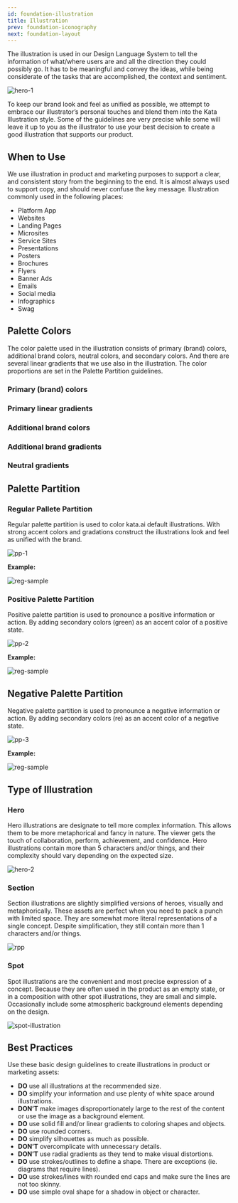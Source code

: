 ```yaml
---
id: foundation-illustration
title: Illustration
prev: foundation-iconography
next: foundation-layout
---
```


<text-primary>

The illustration is used in our Design Language System to tell the information of what/where users are and all the direction they could possibly go. It has to be meaningful and convey the ideas, while being considerate of the tasks that are accomplished, the context and sentiment.

</text-primary>

![hero-1](../../assets/images/design/foundation/hero-1.png)

To keep our brand look and feel as unified as possible, we attempt to embrace our illustrator’s personal touches and blend them into the Kata Illustration style. Some of the guidelines are very precise while some will leave it up to you as the illustrator to use your best decision to create a good illustration that supports our product.

## When to Use

We use illustration in product and marketing purposes to support a clear, and consistent story from the beginning to the end. It is almost always used to support copy, and should never confuse the key message. Illustration commonly used in the following places:

- Platform App
- Websites
- Landing Pages
- Microsites
- Service Sites
- Presentations
- Posters
- Brochures
- Flyers
- Banner Ads
- Emails
- Social media
- Infographics
- Swag

## Palette Colors

The color palette used in the illustration consists of primary (brand) colors, additional brand colors, neutral colors, and secondary colors. And there are several linear gradients that we use also in the illustration. The color proportions are set in the Palette Partition guidelines.

### Primary (brand) colors

<foundation-color-swatch-grid>
  <foundation-color-swatch hexcode="#102a59" name="C03 - cobalt03" subtitle="Dark Cobalt"></foundation-color-swatch>
  <foundation-color-swatch hexcode="#2053af" name="C02 - cobalt02" subtitle="Cobalt"></foundation-color-swatch>
  <foundation-color-swatch hexcode="#5587e0" name="C01 - cobalt01" subtitle="Light Cobalt"></foundation-color-swatch>
</foundation-color-swatch-grid>

<foundation-color-swatch-grid>
  <foundation-color-swatch hexcode="#003e80" name="K03 - kata03" subtitle="Dark Kata"></foundation-color-swatch>
  <foundation-color-swatch hexcode="#006fe6" name="K02 - kata02" subtitle="Kata"></foundation-color-swatch>
  <foundation-color-swatch hexcode="#4da3ff" name="K01 - kata01" subtitle="Light Kata"></foundation-color-swatch>
</foundation-color-swatch-grid>

### Primary linear gradients

<div>
  <gradient-g01></gradient-g01>
  <gradient-g02></gradient-g02>
  <gradient-g03></gradient-g03>
  <gradient-g04></gradient-g04>
  <gradient-g05></gradient-g05>
  <gradient-g06></gradient-g06>
</div>

### Additional brand colors

<foundation-color-swatch-grid>
  <foundation-color-swatch hexcode="#00b2cb" name="B03 - belize03" subtitle="Teal"></foundation-color-swatch>
  <foundation-color-swatch hexcode="#00cce9" name="B02 - belize02" subtitle="Belize"></foundation-color-swatch>
  <foundation-color-swatch hexcode="#78e6ff" name="B01 - belize01" subtitle="Celeste"></foundation-color-swatch>
</foundation-color-swatch-grid>

### Additional brand gradients

<div>
  <gradient-g07></gradient-g07>
  <gradient-g08></gradient-g08>
</div>

### Neutral gradients

<div>
  <gradient-g09></gradient-g09>
</div>

## Palette Partition

### Regular Pallete Partition

Regular palette partition is used to color kata.ai default illustrations. With strong accent colors and gradations construct the illustrations look and feel as unified with the brand.

<md-row breakpoint="sm" class="principle">
<md-col sm="8" md="5" class="principle-image pallette">

![pp-1](../../assets/images/design/foundation/pp-1.png)

</md-col>
<md-col sm="4" md="3" class="principle-content pallette-sample">

**Example:**

![reg-sample](../../assets/images/design/foundation/reg-sample.png)

</md-col>
</md-row>

### Positive Palette Partition

Positive palette partition is used to pronounce a positive information or action. By adding secondary colors (green) as an accent color of a positive state.

<md-row breakpoint="sm" class="principle">
<md-col sm="8" md="5" class="principle-image pallette">

![pp-2](../../assets/images/design/foundation/pp-2.png)

</md-col>
<md-col sm="4" md="3" class="principle-content pallette-sample">

**Example:**

![reg-sample](../../assets/images/design/foundation/positive-sample.png)

</md-col>
</md-row>

## Negative Palette Partition

Negative palette partition is used to pronounce a negative information or action. By adding secondary colors (re) as an accent color of a negative state.

<md-row breakpoint="sm" class="principle">
<md-col sm="8" md="5" class="principle-image pallette">

![pp-3](../../assets/images/design/foundation/pp-3.png)

</md-col>
<md-col sm="4" md="3" class="principle-content pallette-sample">

**Example:**

![reg-sample](../../assets/images/design/foundation/negative-sample.png)

</md-col>
</md-row>

## Type of Illustration

### Hero

Hero illustrations are designate to tell more complex information. This allows them to be more metaphorical and fancy in nature. The viewer gets the touch of collaboration, perform, achievement, and confidence. Hero illustrations contain more than 5 characters and/or things, and their complexity should vary depending on the expected size.

![hero-2](../../assets/images/design/foundation/hero-2.png)

### Section

Section illustrations are slightly simplified versions of heroes, visually and metaphorically. These assets are perfect when you need to pack a punch with limited space. They are somewhat more literal representations of a single concept. Despite simplification, they still contain more than 1 characters and/or things.

![rpp](../../assets/images/design/foundation/rpp.png)

### Spot

Spot illustrations are the convenient and most precise expression of a concept. Because they are often used in the product as an empty state, or in a composition with other spot illustrations, they are small and simple. Occasionally include some atmospheric background elements depending on the design.

<md-row class="principle" justify="centered">
<md-col md="10" class="principle-image">

![spot-illustration](../../assets/images/design/foundation/spot-illustration.png)

</md-col>
</md-row>

## Best Practices

Use these basic design guidelines to create illustrations in product or marketing assets:

- **DO** use all illustrations at the recommended size.
- **DO** simplify your information and use plenty of white space around illustrations.
- **DON’T** make images disproportionately large to the rest of the content or use the image as a background element.
- **DO** use solid fill and/or linear gradients to coloring shapes and objects.
- **DO** use rounded corners.
- **DO** simplify silhouettes as much as possible.
- **DON’T** overcomplicate with unnecessary details.
- **DON’T** use radial gradients as they tend to make visual distortions.
- **DO** use strokes/outlines to define a shape. There are exceptions (ie. diagrams that require lines).
- **DO** use strokes/lines with rounded end caps and make sure the lines are not too skinny.
- **DO** use simple oval shape for a shadow in object or character.
